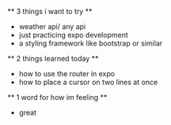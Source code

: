 ** 3 things i want to try **
- weather api/ any api 
- just practicing expo development
- a styling framework like bootstrap or similar

** 2 things learned today **
- how to use the router in expo
- how to place a cursor on two lines at once

** 1 word for how im feeling **
- great


